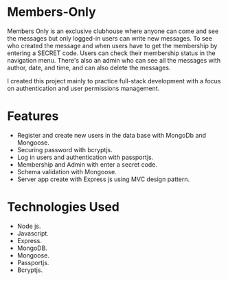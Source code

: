 # Members-Only

Members Only is an exclusive clubhouse where anyone can come and see the messages but only logged-in users can write new messages. To see who created the message and when users have to get the membership by entering a SECRET code. Users can check their membership status in the navigation menu. There's also an admin who can see all the messages with author, date, and time, and can also delete the messages.

I created this project mainly to practice full-stack development with a focus on authentication and user permissions management.

# Features
- Register and create new users in the data base with MongoDb and Mongoose.
- Securing password with bcryptjs.
- Log in users and authentication with passportjs.
- Membership and Admin with enter a secret code.
- Schema validation with Mongoose.
- Server app create with Express js using MVC design pattern.

# Technologies Used
- Node js.
- Javascript.
- Express.
- MongoDB.
- Mongoose.
- Passportjs.
- Bcryptjs.

<!-- harrow99@gmail.com
123 -->